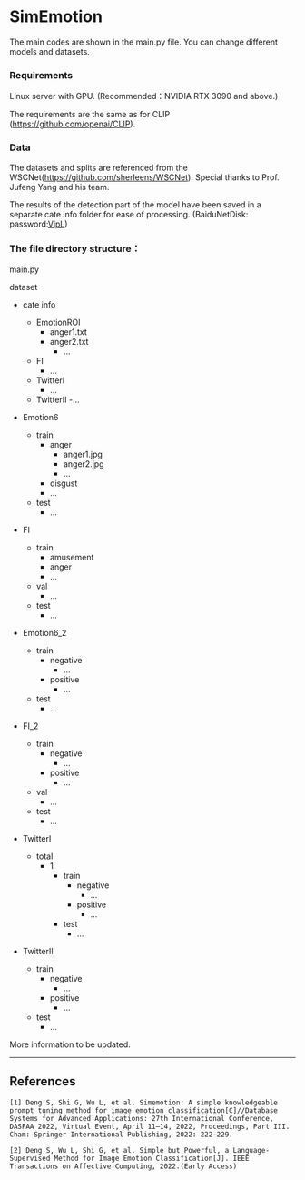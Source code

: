 # SimEmotion

The main codes are shown in the main.py file. You can change different models and datasets.

### Requirements
Linux server with GPU. (Recommended：NVIDIA RTX 3090 and above.)

The requirements are the same as for CLIP (https://github.com/openai/CLIP).

### Data

The datasets and splits are referenced from the WSCNet(https://github.com/sherleens/WSCNet). 
Special thanks to Prof. Jufeng Yang and his team.

The results of the detection part of the model have been saved in a separate cate info folder for ease of processing. (BaiduNetDisk: password:[VipL](https://pan.baidu.com/s/1JSpkmoJQGviBKIPDwOQlIg))

### The file directory structure：
main.py

dataset
- cate info
  - EmotionROI
    - anger1.txt
    - anger2.txt
      - ...
  - FI
    - ...
  - TwitterI
    - ...
  - TwitterII
	  -...
- Emotion6
  - train
    - anger
      - anger1.jpg
      - anger2.jpg
      - ...
    - disgust
    - ...
  - test
    - ...

- FI
  - train
    - amusement
    - anger
    - ...
  - val
    - ...
  - test
    - ...

- Emotion6_2
  - train
    - negative
      - ...
    - positive
      - ...
  - test
    - ...

- FI_2
  - train
    - negative
      - ...
    - positive
      - ...
  - val
    - ...
  - test
    - ...

- TwitterI
  - total
    - 1
      - train
        - negative
          - ...
        - positive
          - ...
      - test
          - ...

- TwitterII
  - train
    - negative
      - ...
    - positive
      - ...
  - test
    - ...


More information to be updated.

------------

## References
```
[1] Deng S, Shi G, Wu L, et al. Simemotion: A simple knowledgeable prompt tuning method for image emotion classification[C]//Database Systems for Advanced Applications: 27th International Conference, DASFAA 2022, Virtual Event, April 11–14, 2022, Proceedings, Part III. Cham: Springer International Publishing, 2022: 222-229.

[2] Deng S, Wu L, Shi G, et al. Simple but Powerful, a Language-Supervised Method for Image Emotion Classification[J]. IEEE Transactions on Affective Computing, 2022.(Early Access)
```
